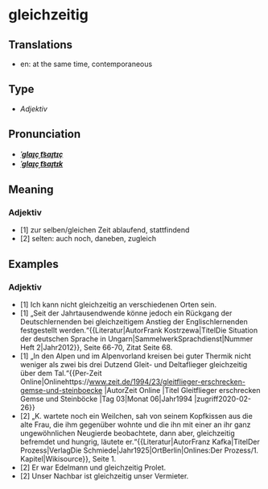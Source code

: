 # gleichzeitig
## Translations
- en: at the same time, contemporaneous
## Type
- _Adjektiv_
## Pronunciation
- **_[ˈɡlaɪ̯çˌt͡saɪ̯tɪç](https://commons.wikimedia.org/wiki/File:De-gleichzeitig.ogg)_**
- **_[ˈɡlaɪ̯çˌt͡saɪ̯tɪk](https://commons.wikimedia.org/wiki/File:De-gleichzeitig.ogg)_**
## Meaning
### Adjektiv
- [1] zur selben/gleichen Zeit ablaufend, stattfindend
- [2] selten: auch noch, daneben, zugleich
## Examples
### Adjektiv
- [1] Ich kann nicht gleichzeitig an verschiedenen Orten sein.
- [1] „Seit der Jahrtausendwende könne jedoch ein Rückgang der Deutschlernenden bei gleichzeitigem Anstieg der Englischlernenden festgestellt werden.“<ref>{{Literatur|AutorFrank Kostrzewa|TitelDie Situation der deutschen Sprache in Ungarn|SammelwerkSprachdienst|Nummer Heft 2|Jahr2012}}, Seite 66-70, Zitat Seite 68.</ref>
- [1] „In den Alpen und im Alpenvorland kreisen bei guter Thermik nicht weniger als zwei bis drei Dutzend Gleit- und Deltaflieger gleichzeitig über dem Tal.“<ref>{{Per-Zeit Online|Onlinehttps://www.zeit.de/1994/23/gleitflieger-erschrecken-gemse-und-steinboecke |AutorZeit Online |Titel Gleitflieger erschrecken Gemse und Steinböcke |Tag 03|Monat 06|Jahr1994 |zugriff2020-02-26}}</ref>
- [2] „K. wartete noch ein Weilchen, sah von seinem Kopfkissen aus die alte Frau, die ihm gegenüber wohnte und die ihn mit einer an ihr ganz ungewöhnlichen Neugierde beobachtete, dann aber, gleichzeitig befremdet und hungrig, läutete er.“<ref>{{Literatur|AutorFranz Kafka|TitelDer Prozess|VerlagDie Schmiede|Jahr1925|OrtBerlin|Onlines:Der Prozess/1. Kapitel|Wikisource}}, Seite 1.</ref>
- [2] Er war Edelmann und gleichzeitig Prolet.
- [2] Unser Nachbar ist gleichzeitig unser Vermieter.
